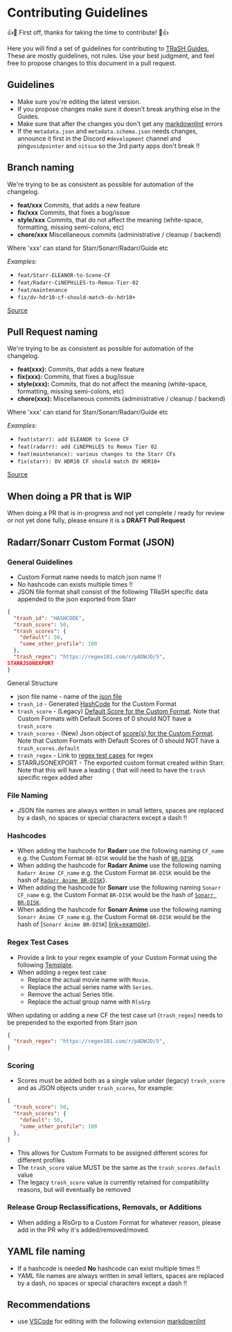 # Contributing Guidelines

👍🎉 First off, thanks for taking the time to contribute! 🎉👍

Here you will find a set of guidelines for contributing to [TRaSH Guides](https://trash-guides.info/),
These are mostly guidelines, not rules. Use your best judgment, and feel free to propose changes to this document in a pull request.

## Guidelines

- Make sure you're editing the latest version.
- If you propose changes make sure it doesn't break anything else in the Guides.
- Make sure that after the changes you don't get any [markdownlint](https://github.com/markdownlint/markdownlint/blob/master/docs/RULES.md) errors
- If the `metadata.json` and `metadata.schema.json` needs changes, announce it first in the Discord `#development` channel and ping`voidpointer` and `nitsua` so the 3rd party apps don't break :bangbang:

## Branch naming

We're trying to be as consistent as possible for automation of the changelog.

- **feat/xxx** Commits, that adds a new feature
- **fix/xxx**  Commits, that fixes a bug/issue
- **style/xxx** Commits, that do not affect the meaning (white-space, formatting, missing semi-colons, etc)
- **chore/xxx** Miscellaneous commits (administrative / cleanup / backend)

Where 'xxx' can stand for Starr/Sonarr/Radarr/Guide etc

*Examples:*

- `feat/Starr-ELEANOR-to-Scene-CF`
- `feat/Radarr-CiNEPHiLES-to-Remux-Tier-02`
- `feat/maintenance`
- `fix/dv-hdr10-cf-should-match-dv-hdr10+`

[Source](https://gist.github.com/qoomon/5dfcdf8eec66a051ecd85625518cfd13#types)

## Pull Request naming

We're trying to be as consistent as possible for automation of the changelog.

- **feat(xxx):** Commits, that adds a new feature
- **fix(xxx):**  Commits, that fixes a bug/issue
- **style(xxx):** Commits, that do not affect the meaning (white-space, formatting, missing semi-colons, etc)
- **chore(xxx):** Miscellaneous commits (administrative / cleanup / backend)

Where 'xxx' can stand for Starr/Sonarr/Radarr/Guide etc

*Examples:*

- `feat(starr): add ELEANOR to Scene CF`
- `feat(radarr): add CiNEPHiLES to Remux Tier 02`
- `feat(maintenance): various changes to the Starr CFs`
- `fix(starr): DV HDR10 CF should match DV HDR10+`

[Source](https://gist.github.com/qoomon/5dfcdf8eec66a051ecd85625518cfd13#types)

## When doing a PR that is WIP

When doing a PR that is in-progress and not yet complete / ready for review or not yet done fully, please ensure it is a **DRAFT Pull Request**

## Radarr/Sonarr Custom Format (JSON)

### General Guidelines

- Custom Format name needs to match json name :bangbang:
- No hashcode can exists multiple times :bangbang:
- JSON file format shall consist of the following TRaSH specific data appended to the json exported from Starr

```json
{
  "trash_id": "HASHCODE",
  "trash_score": 50,
  "trash_scores": {
    "default": 50,
    "some_other_profile": 100
  },
  "trash_regex": "https://regex101.com/r/pADWJD/5",
STARRJSONEXPORT
}
```

General Structure
- json file name - name of the [json file](#file-naming)
- `trash_id` - Generated [HashCode](#hashcodes) for the Custom Format
- `trash_score` - (Legacy) [Default Score for the Custom Format](#scoring). Note that Custom Formats with Default Scores of 0 should NOT have a `trash_score`
- `trash_scores` - (New) Json object of [score(s) for the Custom Format](#scoring). Note that Custom Formats with Default Scores of 0 should NOT have a `trash_scores.default`
- `trash_regex` - Link to [regex test cases](#regex-test-cases) for regex
- STARRJSONEXPORT - The exported custom format created within Starr. Note that this will have a leading `{` that will need to have the `trash` specific regex added after

### File Naming

- JSON file names are always written in small letters, spaces are replaced by a dash, no spaces or special characters except a dash :bangbang:

### Hashcodes

- When adding the hashcode for **Radarr** use the following naming `CF_name`  e.g. the Custom Format `BR-DISK` would be the hash of [`BR-DISK`](https://md5.gromweb.com/?string=BR-DISK)
- When adding the hashcode for **Radarr Anime** use the following naming `Radarr Anime CF_name`  e.g. the Custom Format `BR-DISK` would be the hash of [`Radarr Anime BR-DISK`](https://md5.gromweb.com/?string=Radarr+Anime+BR-DISK)}.
- When adding the hashcode for **Sonarr** use the following naming `Sonarr CF_name` e.g. the Custom Format `BR-DISK` would be the hash of [`Sonarr BR-DISK`](https://md5.gromweb.com/?string=Sonarr+BR-DISK).
- When adding the hashcode for **Sonarr Anime** use the following naming `Sonarr Anime CF_name`  e.g. the Custom Format `BR-DISK` would be the hash of [`Sonarr Anime BR-DISK`] [link+example](https://md5.gromweb.com/?string=Sonarr+Anime+BR-DISK)}.

### Regex Test Cases

- Provide a link to your regex example of your Custom Format using the following [Template](https://regex101.com/r/4DypIW/1).
- When adding a regex test case
  - Replace the actual movie name with `Movie`.
  - Replace the actual series name with `Series`.
  - Remove the actual Series title.
  - Replace the actual group name with `RlsGrp`

When updating or adding a new CF the test case url (`trash_regex`) needs to be prepended to the exported from Starr json

```json
{
  "trash_regex": "https://regex101.com/r/pADWJD/5",
}
```

### Scoring

- Scores must be added both as a single value under (legacy) `trash_score` and as JSON objects under `trash_scores`, for example:

```json
{
  "trash_score": 50,
  "trash_scores": {
    "default": 50,
    "some_other_profile": 100
  },
}
```

- This allows for Custom Formats to be assigned different scores for different profiles
- The `trash_score` value MUST be the same as the `trash_scores.default` value
- The legacy `trash_score` value is currently retained for compatibility reasons, but will eventually be removed

### Release Group Reclassifications, Removals, or Additions
- When adding a RlsGrp to a Custom Format for whatever reason, please add in the PR why it's added/removed/moved.

## YAML file naming

- If a hashcode is needed **No** hashcode can exist multiple times :bangbang:
- YAML file names are always written in small letters, spaces are replaced by a dash, no spaces or special characters except a dash :bangbang:

## Recommendations

- use [VSCode](https://code.visualstudio.com/) for editing with the following extension [markdownlint](https://marketplace.visualstudio.com/items?itemName=DavidAnson.vscode-markdownlint)
